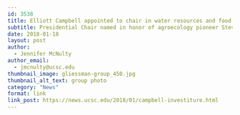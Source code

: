```yaml
---
id: 3538
title: Elliott Campbell appointed to chair in water resources and food system sustainability
subtitle: Presidential Chair named in honor of agroecology pioneer Steve Gliessman
date: 2018-01-18
layout: post
author:
  - Jennifer McNulty
author_email:
  - jmcnulty@ucsc.edu
thumbnail_image: gliessman-group_450.jpg
thumbnail_alt_text: group photo
category: "News"
format: link
link_post: https://news.ucsc.edu/2018/01/campbell-investiture.html
---
```

